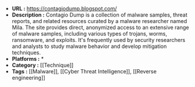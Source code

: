 - **URL :** https://contagiodump.blogspot.com/
- **Description :** Contagio Dump is a collection of malware samples, threat reports, and related resources curated by a malware researcher named Mila. The site provides direct, anonymized access to an extensive range of malware samples, including various types of trojans, worms, ransomware, and exploits. It's frequently used by security researchers and analysts to study malware behavior and develop mitigation techniques.
- **Platforms :** *
- **Category :** [[Technique]]
- **Tags :** [[Malware]], [[Cyber Threat Intelligence]], [[Reverse engineering]]